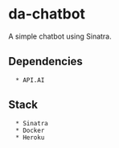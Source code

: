 # da-chatbot
A simple chatbot using Sinatra.

## Dependencies
```
  * API.AI
```

## Stack
```
  * Sinatra
  * Docker
  * Heroku
```
